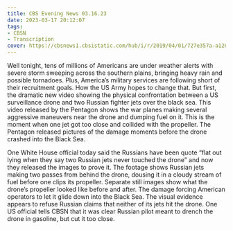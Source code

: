 ```yaml
---
title: CBS Evening News 03.16.23
date: 2023-03-17 20:12:07
tags:
- CBSN
- Transcription
cover: https://cbsnews1.cbsistatic.com/hub/i/r/2019/04/01/727e357a-a126-4138-a2c5-4d3222669d57/thumbnail/640x360/3ff2761028dc5c65cc4f07acd54bcd5c/cbsn2-logo-1920x1080.jpg
---
```

Well tonight, tens of millions of Americans are under weather alerts with severe storm sweeping across the southern plains, bringing heavy rain and possible tornadoes. Plus, America’s military services are following short of their recruitment goals. How the US Army hopes to change that. But first, the dramatic new video showing the physical confrontation between a US surveillance drone and two Russian fighter jets over the black sea. This video released by the Pentagon shows the war planes making several aggressive maneuvers near the drone and dumping fuel on it. This is the moment when one jet got too close and collided with the propeller. The Pentagon released pictures of the damage moments before the drone crashed into the Black Sea. 

One White House official today said the Russians have been quote “flat out lying when they say two Russian jets never touched the drone” and now they released the images to prove it. The footage shows Russian jets making two passes from behind the drone, dousing it in a cloudy stream of fuel before one clips its propeller. Separate still images show what the drone’s propeller looked like before and after. The damage forcing American operators to let it glide down into the Black Sea. The visual evidence appears to refuse Russian claims that neither of its jets hit the drone. One US official tells CBSN that it was clear Russian pilot meant to drench the drone in gasoline, but cut it too close. 
